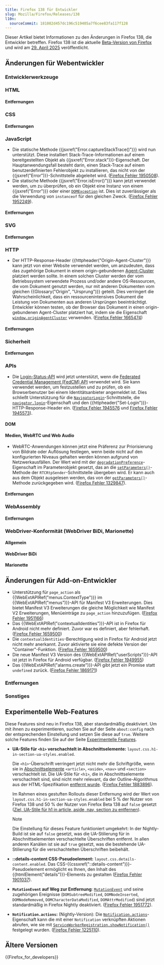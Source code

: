 ```yaml
---
title: Firefox 138 für Entwickler
slug: Mozilla/Firefox/Releases/138
l10n:
  sourceCommit: 181082d457dc196c519405a7f6cee83fa117f128
---
```


Dieser Artikel bietet Informationen zu den Änderungen in Firefox 138, die Entwickler betreffen.
Firefox 138 ist die aktuelle [Beta-Version von Firefox](https://www.mozilla.org/en-US/firefox/channel/desktop/#beta) und wird am [29. April 2025](https://whattrainisitnow.com/release/?version=138) veröffentlicht.

## Änderungen für Webentwickler

### Entwicklerwerkzeuge

### HTML

#### Entfernungen

### CSS

#### Entfernungen

### JavaScript

- Die statische Methode {{jsxref("Error.captureStackTrace()")}} wird nun unterstützt. Diese installiert Stack-Trace-Informationen auf einem bereitgestellten Objekt als {{jsxref("Error.stack")}}-Eigenschaft. Der Hauptanwendungsfall besteht darin, einen Stack-Trace auf einem benutzerdefinierten Fehlerobjekt zu installieren, das nicht von der {{jsxref("Error")}}-Schnittstelle abgeleitet wird. ([Firefox Fehler 1950508](https://bugzil.la/1950508)).
- Die statische Methode {{jsxref("Error.isError()")}} kann jetzt verwendet werden, um zu überprüfen, ob ein Objekt eine Instanz von einem {{jsxref("Error")}} oder einer [`DOMException`](/de/docs/Web/API/DOMException) ist. Dies ist zuverlässiger als die Verwendung von `instanceof` für den gleichen Zweck. ([Firefox Fehler 1952249](https://bugzil.la/1952249)).

#### Entfernungen

### SVG

#### Entfernungen

### HTTP

- Der HTTP-Response-Header {{httpheader("Origin-Agent-Cluster")}} kann jetzt von einer Website verwendet werden, um anzudeuten, dass das zugehörige Dokument in einem origin-gebundenen [Agent-Cluster](/de/docs/Web/JavaScript/Reference/Execution_model#agent_clusters_and_memory_sharing) platziert werden sollte.
  In einem solchen Cluster werden der vom Betriebssystem verwendete Prozess und/oder andere OS-Ressourcen, die vom Dokument genutzt werden, nur mit anderen Dokumenten vom gleichen {{Glossary("Origin", "Ursprung")}} geteilt.
  Dies verringert die Wahrscheinlichkeit, dass ein ressourcenintensives Dokument die Leistung von Dokumenten aus anderen Ursprüngen beeinträchtigt.
  Entwickler können testen, ob der Browser das Dokument in einen origin-gebundenen Agent-Cluster platziert hat, indem sie die Eigenschaft [`window.originAgentCluster`](/de/docs/Web/API/Window/originAgentCluster) verwenden.
  ([Firefox Fehler 1665474](https://bugzil.la/1665474))

#### Entfernungen

### Sicherheit

#### Entfernungen

### APIs

- Die [Login-Status-API](/de/docs/Web/API/FedCM_API/IDP_integration#update_login_status_using_the_login_status_api) wird jetzt unterstützt, wenn die [Federated Credential Management (FedCM) API](/de/docs/Web/API/FedCM_API) verwendet wird. Sie kann verwendet werden, um festzustellen und zu prüfen, ob ein Browserbenutzer bei einem Identitätsanbieter angemeldet ist.
  Dies schließt Unterstützung für die [`NavigatorLogin`](/de/docs/Web/API/NavigatorLogin)-Schnittstelle, die [`navigator.login`](/de/docs/Web/API/Navigator/login)-Eigenschaft und den {{httpheader("Set-Login")}}-HTTP-Response-Header ein.
  ([Firefox Fehler 1945576](https://bugzil.la/1945576) und [Firefox Fehler 1945573](https://bugzil.la/1945573)).

#### DOM

#### Medien, WebRTC und Web Audio

- WebRTC-Anwendungen können jetzt eine Präferenz zur Priorisierung von Bildrate oder Auflösung festlegen, wenn beide nicht auf den konfigurierten Niveaus gehalten werden können aufgrund von Netzwerkausfällen.
  Der Wert wird mit der [`degradationPreference`](/de/docs/Web/API/RTCRtpSender/setParameters#degradationpreference)-Eigenschaft im Parameterobjekt gesetzt, das an die [`setParameters()`](/de/docs/Web/API/RTCRtpSender/setParameters#degradationpreference)-Methode der `RTCRtpSender`-Schnittstelle übergeben wird.
  Er kann auch aus dem Objekt ausgelesen werden, das von der [`getParameters()`](/de/docs/Web/API/RTCRtpSender/getParameters#degradationpreference)-Methode zurückgegeben wird.
  ([Firefox Fehler 1329847](https://bugzil.la/1329847)).

#### Entfernungen

### WebAssembly

#### Entfernungen

### WebDriver-Konformität (WebDriver BiDi, Marionette)

#### Allgemein

#### WebDriver BiDi

#### Marionette

## Änderungen für Add-on-Entwickler

- Unterstützung für `page_action` als {{WebExtAPIRef("menus.ContextType")}} im {{WebExtAPIRef("menus")}}-API für Manifest V3 Erweiterungen. Dies bietet Manifest V3 Erweiterungen die gleiche Möglichkeit wie Manifest V2 Erweiterungen, Menüeinträge zu `page_action` hinzuzufügen. ([Firefox Fehler 1951166](https://bugzil.la/1951166))
- Das {{WebExtAPIRef("contextualIdentities")}}-API ist in Firefox für Android nicht mehr definiert. Zuvor war es definiert, aber fehlerhaft. ([Firefox Fehler 1659500](https://bugzil.la/1659500))
- Die `contextualIdentities`-Berechtigung wird in Firefox für Android jetzt nicht mehr anerkannt. Zuvor aktivierte sie eine defekte Version der "Container"-Funktion. ([Firefox Fehler 1659500](https://bugzil.la/1659500))
- Die neue Manifest V3 Version des {{WebExtAPIRef("userScripts")}}-API ist jetzt in Firefox für Android verfügbar. ([Firefox Fehler 1949955](https://bugzil.la/1949955))
- Das {{WebExtAPIRef("alarms.create")}}-API gibt jetzt ein Promise statt `undefined` zurück. ([Firefox Fehler 1869171](https://bugzil.la/1869171))

### Entfernungen

### Sonstiges

## Experimentelle Web-Features

Diese Features sind neu in Firefox 138, aber standardmäßig deaktiviert.
Um mit ihnen zu experimentieren, suchen Sie auf der Seite `about:config` nach der entsprechenden Einstellung und setzen Sie diese auf `true`.
Weitere solche Features finden Sie auf der Seite [Experimentelle Features](/de/docs/Mozilla/Firefox/Experimental_features).

- **UA-Stile für `<h1>` verschachtelt in Abschnittselemente:** `layout.css.h1-in-section-ua-styles.enabled`.

  Die `<h1>`-Überschrift verringert jetzt nicht mehr die Schriftgröße, wenn sie in [Abschnittselemente](/de/docs/Web/HTML/Guides/Content_categories#sectioning_content) `<article>`, `<aside>`, `<nav>` und `<section>` verschachtelt ist. Die UA-Stile für `<h1>`, die in Abschnittselemente verschachtelt sind, sind nicht mehr relevant, da der Outline-Algorithmus aus der HTML-Spezifikation [entfernt wurde](https://github.com/whatwg/html/pull/7829). ([Firefox Fehler 1883896](https://bugzil.la/1883896)).

  Im Rahmen eines gestuften Rollouts dieser Entfernung wird der Wert von `layout.css.h1-in-section-ua-styles.enabled` bei 5 % der Nutzer von Firefox 138 und 50 % der Nutzer von Firefox Beta 138 auf `false` gesetzt ([Ziel, UA-Stile für h1 in article, aside, nav, section zu entfernen](https://groups.google.com/a/mozilla.org/g/dev-platform/c/CzG_pVa7pws/m/Ab3Bwsg2BQAJ)).

  > [!NOTE]
  > Die Einstellung für dieses Feature funktioniert umgekehrt: In der Nightly-Build ist sie auf `false` gesetzt, was die UA-Stilierung für in Abschnittselementen verschachtelte Überschriften entfernt. In allen anderen Kanälen ist sie auf `true` gesetzt, was die bestehende UA-Stilierung für die verschachtelten Überschriften beibehält.

- **::details-content CSS-Pseudoelement:** `layout.css.details-content.enabled`.
  Das CSS-{{cssxref("::details-content")}}-Pseudoelement ermöglicht es Ihnen, den Inhalt des {{htmlElement("details")}}-Elements zu gestalten ([Firefox Fehler 1901037](https://bugzil.la/1901037)).
- **`MutationEvent` auf Weg zur Entfernung**: [`MutationEvent`](/de/docs/Web/API/MutationEvent) und seine zugehörigen Ereignisse (`DOMSubtreeModified`, `DOMNodeInserted`, `DOMNodeRemoved`, `DOMCharacterDataModified`, `DOMAttrModified`) sind jetzt standardmäßig in Firefox Nightly deaktiviert. ([Firefox Fehler 1951772](https://bugzil.la/1951772)).
- **`Notification.actions`:** (Nightly-Version): Die [`Notification.actions`](/de/docs/Web/API/Notification/actions)-Eigenschaft kann die mit einer `Notification` verknüpften Aktionen abrufen, wie sie mit [`ServiceWorkerRegistration.showNotification()`](/de/docs/Web/API/ServiceWorkerRegistration/showNotification) festgelegt wurden. ([Firefox Fehler 1225110](https://bugzil.la/1225110)).

## Ältere Versionen

{{Firefox_for_developers}}
